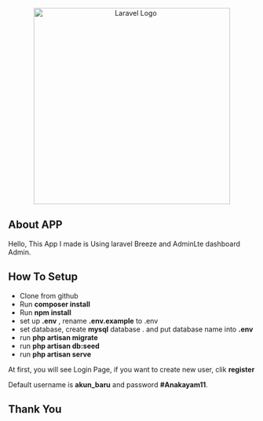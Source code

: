 <p align="center"><a href="https://laravel.com" target="_blank"><img src="https://raw.githubusercontent.com/laravel/art/master/logo-lockup/5%20SVG/2%20CMYK/1%20Full%20Color/laravel-logolockup-cmyk-red.svg" width="400" alt="Laravel Logo"></a></p>


## About APP

Hello, This App I made is Using laravel Breeze and AdminLte dashboard Admin.

## How To Setup

- Clone from github
- Run **composer install**
- Run **npm install**
- set up **.env** , rename **.env.example** to .env
- set database, create **mysql** database . and put database name into **.env**
- run **php artisan migrate**
- run **php artisan db:seed**
- run **php artisan serve**

At first, you will see Login Page, if you want to create new user, clik **register**

Default username is **akun_baru** and password **#Anakayam11**.

## Thank You
